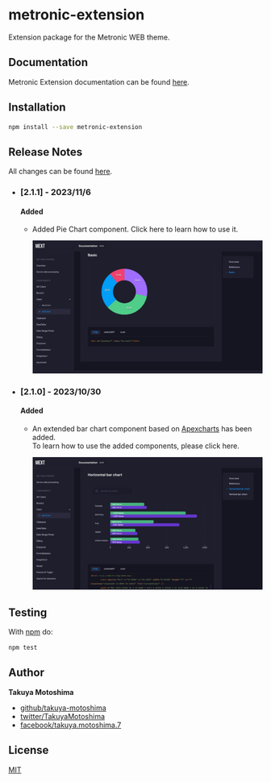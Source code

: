 # metronic-extension
Extension package for the Metronic WEB theme.

## Documentation
Metronic Extension documentation can be found [here](https://takuya-motoshima.github.io/metronic-extension/).

<!-- Also, [here](CHANGELOG.md) are the changes for each version. -->

## Installation
```sh
npm install --save metronic-extension
```

## Release Notes
All changes can be found [here](CHANGELOG.md).

- ### [2.1.1] - 2023/11/6
    #### Added
    - Added Pie Chart component. Click <a hrerf="https://takuya-motoshima.github.io/metronic-extension/piechart.html" target="_blank">here</a> to learn how to use it.

        ![PieChart.jpg](screencaps/PieChart.jpg)
- ### [2.1.0] - 2023/10/30
    #### Added
    - An extended bar chart component based on <a href="https://apexcharts.com/" target="_blank">Apexcharts</a> has been added.  
        To learn how to use the added components, please click <a hrerf="https://takuya-motoshima.github.io/metronic-extension/barchart.html" target="_blank">here</a>.

        ![BarChart.jpg](screencaps/BarChart.jpg)

## Testing
With [npm](http://npmjs.org) do:

```sh
npm test
```

## Author
**Takuya Motoshima**

* [github/takuya-motoshima](https://github.com/takuya-motoshima)
* [twitter/TakuyaMotoshima](https://twitter.com/TakuyaMotoshima)
* [facebook/takuya.motoshima.7](https://www.facebook.com/takuya.motoshima.7)

## License
[MIT](LICENSE)